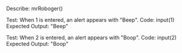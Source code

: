 Describe: mrRoboger()

Test: When 1 is entered, an alert appears with "Beep".
Code: input(1)
Expected Output: "Beep"

Test: When 2 is entered, an alert appears with "Boop".
Code: input(2)
Expected Output: "Boop"